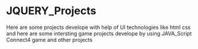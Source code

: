 # JQUERY_Projects
Here are some projects develope with help of UI technologies like html css 
and here are some intersting game projects develope by using JAVA_Script Connect4 game and other projects
